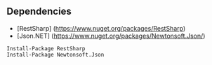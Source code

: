 
## Dependencies
- [RestSharp] (https://www.nuget.org/packages/RestSharp)
- [Json.NET] (https://www.nuget.org/packages/Newtonsoft.Json/)

```
Install-Package RestSharp
Install-Package Newtonsoft.Json
``` 
